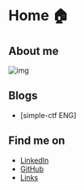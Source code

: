 # Home 🏠

## About me

![img](https://avatars.githubusercontent.com/u/12781133?v=4)



## Blogs

- [simple-ctf ENG]

## Find me on

- [LinkedIn](https://www.linkedin.com/in/gaborodriguezsec/)
- [GitHub](https://github.com/y3rb1t4)
- [Links](https://y3rb1t4.com.ar)